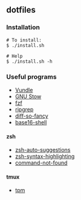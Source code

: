 ## dotfiles

### Installation

```
# To install:
$ ./install.sh

# Help
$ ./install.sh -h
```

### Useful programs
- [Vundle](https://github.com/VundleVim/Vundle.vim)
- [GNU Stow](https://www.gnu.org/software/stow/)
- [fzf](https://github.com/junegunn/fzf)
- [ripgrep](https://github.com/BurntSushi/ripgrep)
- [diff-so-fancy](https://github.com/so-fancy/diff-so-fancy)
- [base16-shell](https://github.com/chriskempson/base16-shell)

#### zsh
- [zsh-auto-suggestions](https://github.com/zsh-users/zsh-autosuggestions)
- [zsh-syntax-highlighting](https://github.com/zsh-users/zsh-syntax-highlighting)
- [command-not-found](https://github.com/robbyrussell/oh-my-zsh/tree/master/plugins/command-not-found)

#### tmux
- [tpm](https://github.com/tmux-plugins/tpm)
